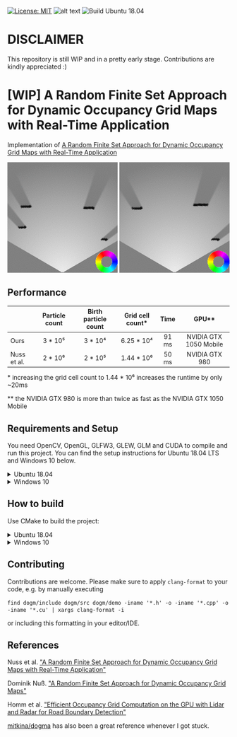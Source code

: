 [![License: MIT](https://img.shields.io/badge/License-MIT-yellow.svg)](https://opensource.org/licenses/MIT)  ![alt text](https://img.shields.io/badge/contributions-welcome-brightgreen.svg?style=flat)
![Build Ubuntu 18.04](https://github.com/TheCodez/dynamic-occupancy-grid-map/workflows/Build%20Ubuntu%2018.04/badge.svg)

# DISCLAIMER

This repository is still WIP and in a pretty early stage. Contributions are kindly appreciated :)


# [WIP] A Random Finite Set Approach for Dynamic Occupancy Grid Maps with Real-Time Application

Implementation of [A Random Finite Set Approach for Dynamic Occupancy Grid Maps with Real-Time Application](https://arxiv.org/abs/1605.02406)

<p align="center">
  <img src="./docs/videos/dogm3.gif">
  <img src="./docs/videos/dogm4.gif">
</p>

## Performance

|             | Particle count | Birth particle count | Grid cell count* |  Time  |          GPU**         |
|-------------|:--------------:|:--------------------:|:----------------:|:------:|:----------------------:|
|     Ours    |     3 * 10⁵    |        3 * 10⁴       |    6.25 * 10⁴    |  91 ms | NVIDIA GTX 1050 Mobile |
| Nuss et al. |     2 * 10⁶    |        2 * 10⁵       |    1.44 * 10⁶    |  50 ms |    NVIDIA GTX 980      |

\* increasing the grid cell count to 1.44 * 10⁶ increases the runtime by only ~20ms

\** the NVIDIA GTX 980 is more than twice as fast as the NVIDIA GTX 1050 Mobile

## Requirements and Setup
You need OpenCV, OpenGL, GLFW3, GLEW, GLM and CUDA to compile and run this project. You can find the setup instructions for Ubuntu 18.04 LTS and Windows 10 below.

<details>
<summary>Ubuntu 18.04</summary>
  
- OpenCV: recommended to compile from source following the [official instructions](https://docs.opencv.org/master/d7/d9f/tutorial_linux_install.html).
- GLFW3, GLEW, GLM:
    ```console
    sudo apt install libglfw3-dev libglew-dev libglm-dev
    ```
- CUDA:
  - Have the most recent nvidia driver installed on your system, then check which CUDA version it supports
      ```console
      nvidia-smi -q | grep CUDA
      ```
  - Follow the corresponding instructions from the [cuda toolkit archive](https://developer.nvidia.com/cuda-toolkit-archive)
  - Update environment variables in your `bashrc` (or equivalent rc file)
      ```console
      echo "\n# CUDA paths\nexport PATH=$PATH:/usr/local/cuda/bin\nexport CUDADIR=/usr/local/cuda\nexport LD_LIBRARY_PATH=$LD_LIBRARY_PATH:/usr/local/cuda/lib64\n" >> ~/.bashrc
      ```
  - Reboot (if necessary, a couple of times)
  - Check that your system GPU driver is still working by executing `nvidia-smi`
  - To verify that your CUDA installation is working, consider compiling and running one of the examples from /usr/local/cuda/samples. In particular ones that use OpenGL+CUDA, e.g. `samples/2_Graphics/Mandelbrot`.
</details>

<details>
<summary>Windows 10</summary>
  
- OpenCV:
  - Download and install OpenCV Windows from [here](https://opencv.org/releases/).

- GLFW3, GLEW, GLM:
  - It is recommended to place all packages in a folder ```dogm/external```
    - Download [GLFW3 64-bit Windows binary](https://www.glfw.org/download.html), [GLEW binaries](http://glew.sourceforge.net/) and [GLM](https://github.com/g-truc/glm/releases)
    - Unzip all of them in the ```dogm/external``` folder.

  - In the end you should have a folder structure that's something like this:
    - ```dogm/external/glew-2.1.0```
    - ```dogm/external/glfw-3.3```
    - ```dogm/external/glm```

- CUDA:
  - Have the most recent nvidia driver installed on your system, then check which CUDA version it supports
  - Follow the corresponding instructions from the [cuda toolkit archive](https://developer.nvidia.com/cuda-toolkit-archive)

</details>

## How to build

Use CMake to build the project:

<details>
<summary>Ubuntu 18.04</summary>

```
cd dogm
mkdir build
cd build
cmake ..
make
```
</details>

<details>
<summary>Windows 10</summary>

On Windows it's easiest to use cmake-gui. Use it to configure and generate the project like shown below (required variables are marked with a red dot):

<p align="center">
  <img src="./docs/cmake-gui.png">
</p>

Afterwards open the generated ```.sln``` in Visual Studio 17/19 and compile it.
</details>

## Contributing

Contributions are welcome. Please make sure to apply `clang-format` to your code, e.g. by manually executing

```console
find dogm/include dogm/src dogm/demo -iname '*.h' -o -iname '*.cpp' -o -iname '*.cu' | xargs clang-format -i
```

or including this formatting in your editor/IDE.

## References

Nuss et al. ["A Random Finite Set Approach for Dynamic Occupancy Grid Maps with Real-Time Application"](https://arxiv.org/abs/1605.02406)

Dominik Nuß. ["A Random Finite Set Approach for Dynamic Occupancy Grid Maps"](https://d-nb.info/1133544290/34)

Homm et al. ["Efficient Occupancy Grid Computation on the GPU with Lidar and Radar for Road Boundary Detection"](https://mediatum.ub.tum.de/doc/1287438/726193.pdf)

[mitkina/dogma](https://github.com/mitkina/dogma) has also been a great reference whenever I got stuck.
